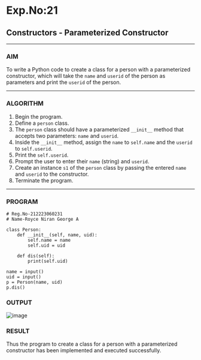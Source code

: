 # Exp.No:21  
## Constructors - Parameterized Constructor

---

### AIM  
To write a Python code to create a class for a person with a parameterized constructor, which will take the `name` and `userid` of the person as parameters and print the `userid` of the person.

---

### ALGORITHM

1. Begin the program.  
2. Define a `person` class.  
3. The `person` class should have a parameterized `__init__` method that accepts two parameters: `name` and `userid`.  
4. Inside the `__init__` method, assign the `name` to `self.name` and the `userid` to `self.userid`.  
5. Print the `self.userid`.  
6. Prompt the user to enter their `name` (string) and `userid`.  
7. Create an instance `s1` of the `person` class by passing the entered `name` and `userid` to the constructor.  
8. Terminate the program.

---

### PROGRAM

```
# Reg.No-212223060231
# Name-Royce Niran George A

class Person:
    def __init__(self, name, uid):
        self.name = name
        self.uid = uid

    def dis(self):
        print(self.uid)

name = input()
uid = input()
p = Person(name, uid)
p.dis()
```

### OUTPUT
![image](https://github.com/user-attachments/assets/de78e84a-0f9f-4f4e-9a97-b5d62b136760)

### RESULT
Thus the program to create a class for a person with a parameterized constructor has been implemented and executed successfully.
